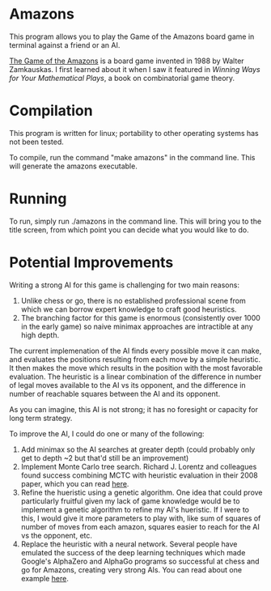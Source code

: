 # Amazons

This program allows you to play the Game of the Amazons board game in terminal against a friend or an AI.

[The Game of the Amazons](https://en.wikipedia.org/wiki/Game_of_the_Amazons) is a board game invented in 1988 by Walter Zamkauskas. I first learned about it when I saw it featured in _Winning Ways for Your Mathematical Plays_, a book on combinatorial game theory.

# Compilation

This program is written for linux; portability to other operating systems has not been tested.

To compile, run the command "make amazons" in the command line. This will generate the amazons executable.

# Running

To run, simply run ./amazons in the command line. This will bring you to the title screen, from which point you can decide what you would like to do.

# Potential Improvements

Writing a strong AI for this game is challenging for two main reasons:
1. Unlike chess or go, there is no established professional scene from which we can borrow expert knowledge to craft good heuristics.
2. The branching factor for this game is enormous (consistently over 1000 in the early game) so naive minimax approaches are intractible at any high depth.

The current implemenation of the AI finds every possible move it can make, and evaluates the positions resulting from each move by a simple heuristic. It then makes the move which results in the position with the most favorable evaluation. The heuristic is a linear combination of the difference in number of legal moves available to the AI vs its opponent, and the difference in number of reachable squares between the AI and its opponent.

As you can imagine, this AI is not strong; it has no foresight or capacity for long term strategy.

To improve the AI, I could do one or many of the following:
1. Add minimax so the AI searches at greater depth (could probably only get to depth ~2 but that'd still be an improvement)
2. Implement Monte Carlo tree search. Richard J. Lorentz and colleagues found success combining MCTC with heuristic evaluation in their 2008 paper, which you can read [here](https://link.springer.com/chapter/10.1007/978-3-540-87608-3_2).
3. Refine the hueristic using a genetic algorithm. One idea that could prove particularly fruitful given my lack of game knowledge would be to implement a genetic algorithm to refine my AI's hueristic. If I were to this, I would give it more parameters to play with, like sum of squares of number of moves from each amazon, squares easier to reach for the AI vs the opponent, etc.
4. Replace the heuristic with a neural network. Several people have emulated the success of the deep learning techniques which made Google's AlphaZero and AlphaGo programs so successful at chess and go for Amazons, creating very strong AIs. You can read about one example [here](https://ieeexplore.ieee.org/stamp/stamp.jsp?tp=&arnumber=8408297).
